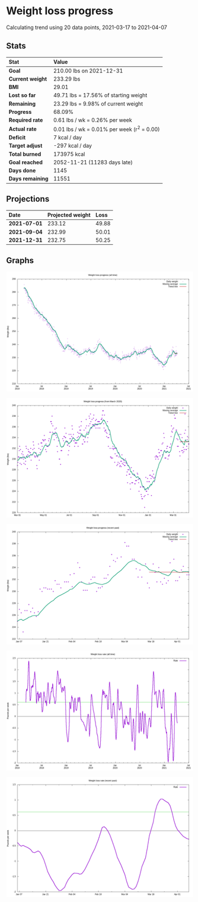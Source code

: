 # Weight loss progress

Calculating trend using 20 data points, 2021-03-17 to 2021-04-07

## Stats

Stat|Value
:-|:-
**Goal**|210.00 lbs on 2021-12-31
**Current weight**|233.29 lbs
**BMI**|29.01
**Lost so far**|49.71 lbs = 17.56% of starting weight
**Remaining**|23.29 lbs =  9.98% of current  weight
**Progress**|68.09%
**Required rate**|0.61 lbs / wk = 0.26% per week
**Actual rate**|0.01 lbs / wk = 0.01% per week  (r<sup>2</sup> = 0.00)
**Deficit**|7 kcal / day
**Target adjust**|-297 kcal / day
**Total burned**|173975 kcal
**Goal reached**|2052-11-21 (11283 days late)
**Days done**|1145
**Days remaining**|11551

## Projections

Date|Projected weight|Loss
:-|:-|:-
**2021-07-01**|233.12|49.88
**2021-09-04**|232.99|50.01
**2021-12-31**|232.75|50.25

## Graphs

![](weight-graph-alltime.png)

![](weight-graph-covid.png)

![](weight-graph-recent.png)

![](rate-graph-alltime.png)

![](rate-graph-recent.png)
